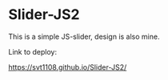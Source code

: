 # Slider-JS2

This is a simple JS-slider, design is also mine.

Link to deploy:

https://svt1108.github.io/Slider-JS2/
